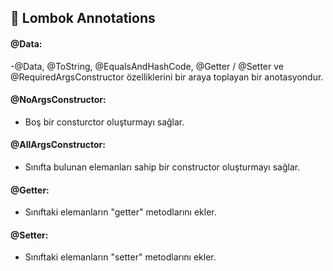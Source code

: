## 🥳 Lombok Annotations

#### @Data:
-@Data, @ToString, @EqualsAndHashCode, @Getter / @Setter ve @RequiredArgsConstructor özelliklerini bir araya toplayan bir anotasyondur.

#### @NoArgsConstructor:
- Boş bir consturctor oluşturmayı sağlar.

#### @AllArgsConstructor:
- Sınıfta bulunan elemanları sahip bir constructor oluşturmayı sağlar.

#### @Getter:
- Sınıftaki elemanların "getter" metodlarını ekler.

#### @Setter:
- Sınıftaki elemanların "setter" metodlarını ekler.